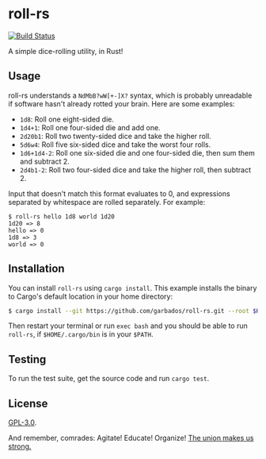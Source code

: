 # roll-rs

[![Build Status](https://travis-ci.org/garbados/roll-rs.svg?branch=master)](https://travis-ci.org/garbados/roll-rs)

A simple dice-rolling utility, in Rust!

## Usage

roll-rs understands a `NdMbB?wW[+-]X?` syntax, which is probably unreadable
if software hasn't already rotted your brain. Here are some examples:

- `1d8`: Roll one eight-sided die.
- `1d4+1`: Roll one four-sided die and add one.
- `2d20b1`: Roll two twenty-sided dice and take the higher roll.
- `5d6w4`: Roll five six-sided dice and take the worst four rolls.
- `1d6+1d4-2`: Roll one six-sided die and one four-sided die, then sum them and
  subtract 2.
- `2d4b1-2`: Roll two four-sided dice and take the higher roll, then subtract 2.

Input that doesn't match this format evaluates to 0, and expressions separated
by whitespace are rolled separately. For example:

```
$ roll-rs hello 1d8 world 1d20
1d20 => 8
hello => 0
1d8 => 3
world => 0
```

## Installation

You can install `roll-rs` using `cargo install`. This example installs the
binary to Cargo's default location in your home directory:

```bash
$ cargo install --git https://github.com/garbados/roll-rs.git --root $HOME/.cargo
```

Then restart your terminal or run `exec bash` and you should be able to run
`roll-rs`, if `$HOME/.cargo/bin` is in your `$PATH`.

## Testing

To run the test suite, get the source code and run `cargo test`.

## License

[GPL-3.0](https://opensource.org/licenses/GPL-3.0).

And remember, comrades:
Agitate! Educate! Organize!
[The union makes us strong.](https://www.youtube.com/watch?v=RKhwitXvVj8)
